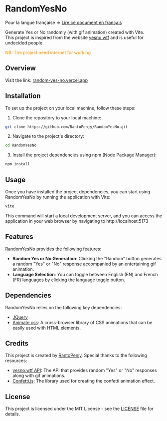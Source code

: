 # RandomYesNo

Pour la langue française => [Lire ce document en français](/README-fr.md)

Generate Yes or No randomly (with gif animation) created with Vite. </br>
This project is inspired from the website [yesno.wtf](https://yesno.wtf) and is useful for undecided people.
<p><span style="color: #ff9100">NB: The project need internet for working</span></p>

## Overview

Visit the link:
[random-yes-no.vercel.app](https://random-yes-no.vercel.app/)

## Installation
To set up the project on your local machine, follow these steps:

1. Clone the repository to your local machine:

```bash
git clone https://github.com/RantoPenjy/RandomYesNo.git
```

2. Navigate to the project's directory:

```bash
cd RandomYesNo
```

3. Install the project dependencies using npm (Node Package Manager):

```bash
npm install
```

## Usage

Once you have installed the project dependencies, you can start using RandomYesNo by running the application with Vite:

```bash
vite
```

This command will start a local development server, and you can access the application in your web browser by navigating to http://localhost:5173

## Features

RandomYesNo provides the following features:

- __Random Yes or No Generation__: Clicking the "Random" button generates a random "Yes" or "No" response accompanied by an entertaining gif animation.
- __Language Selection__: You can toggle between English (EN) and French (FR) languages by clicking the language toggle button.

## Dependencies

RandomYesNo relies on the following key dependencies:

- [JQuery](https://jquery.com)
- [Animate.css](https://animate.style): A cross-browser library of CSS animations that can be easily used with HTML elements.

## Credits

This project is created by [RantoPenjy](https://github.com/RantoPenjy). Special thanks to the following resources:

- [yesno.wtf API](https://yesno.wtf): The API that provides random "Yes" or "No" responses along with gif animations.
- [Confetti.js](https://github.com/Agezao/confetti.js): The library used for creating the confetti animation effect.

## License

This project is licensed under the MIT License - see the [LICENSE](/LICENSE) file for details.
